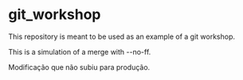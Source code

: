 # git_workshop

This repository is meant to be used as an example of a git workshop.

This is a simulation of a merge with --no-ff.

Modificação que não subiu para produção.